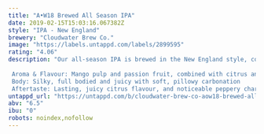 ```yaml
---
title: "A•W18 Brewed All Season IPA"
date: 2019-02-15T15:03:16.067382Z
style: "IPA - New England"
brewery: "Cloudwater Brew Co."
image: "https://labels.untappd.com/labels/2899595"
rating: "4.06"
description: "Our all-season IPA is brewed in the New England style, combining bold hop flavours with a smooth, silky body and a semi-sweet, juicy finish that’s low in bitterness. It packs plenty of tropical fruit and citrus flavour, while retaining balance and drinkability.  Aroma & Flavour: Mango pulp and passion fruit, combined with citrus and light onion notes Body: Silky, full bodied and juicy with soft, pillowy carbonation Aftertaste: Lasting, juicy citrus flavour, and noticeable peppery character"
untappd_url: "https://untappd.com/b/cloudwater-brew-co-aow18-brewed-all-season-ipa/2899595"
abv: "6.5"
ibu: "0"
robots: noindex,nofollow
---
```

